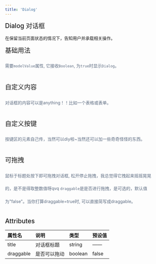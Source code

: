 ```yaml
---
title: 'Dialog'
---
```

## Dialog 对话框

在保留当前页面状态的情况下，告知用户并承载相关操作。

## 基础用法
<em>需要`modelValue`属性, 它接收`Boolean`, 为`true`时显示`Dialog`。</em><br>
<basic /><br>
<!-- 
<t-button @click="showDialog">
  点击此处查看对话框
</t-button>
<t-dialog v-model="dialogVisible" title="你唤起了对话框">
  <template #msg>
    <span>这是对话框内容。</span>
  </template>
  <template #btn>
    <t-button @click="dialogVisible = false">
      取消
    </t-button>
    <t-button @click="dialogVisible = false">
      确认
    </t-button>
  </template>
</t-dialog>
<br> -->
<tPreview compName="Dialog" fileName="dialog_1_basic"/>

## 自定义内容
<em>对话框的内容可以是anything！！比如一个表格或表单。</em><br>
<test1 /><br>
<tPreview compName="Dialog" fileName="dialog_2_test1"/>

## 自定义按键
<em>按键区的元素自己传，当然可以diy啦~当然还可以加一些奇奇怪怪的东西。</em><br>
<test2 /><br>
<tPreview compName="Dialog" fileName="dialog_3_test2"/>

## 可拖拽
<em>鼠标于标题处按下即可拖拽对话框, 松开停止拖拽，我总觉得它拽起来摇摇晃晃的，是不是得取整数值呀qvq</em>
<em>`draggable`是是否进行拖拽，是可选的，默认值为"false"。当你打算draggable=true时, 可以直接简写成draggable。</em><br>
<drag /><br>
<tPreview compName="Dialog" fileName="dialog_4_draggable"/>

## Attributes

| 属性名      | 说明         | 类型    | 预设值 |
| :---------- | :----------- | :------ | :----- |
| title       | 对话框标题   | string  | ——     |
| draggable   | 是否可以拖动 | boolean | false  |

<script lang="ts" setup>
import basic from '../../../src/components/Dialog/dialog_1_basic.vue'
import test1 from '../../../src/components/Dialog/dialog_2_test1.vue'
import test2 from '../../../src/components/Dialog/dialog_3_test2.vue'
import drag from '../../../src/components/Dialog/dialog_4_draggable.vue'

import { ref } from 'vue'

const dialogVisible = ref(false)
const showDialog = () => {
  dialogVisible.value = true
}
</script>

<style scoped>
h2 {
  font-weight: 500;
  margin-top: 0px;
}
h3 {
  margin: 55px 0 10px;
  font-weight: 400;
}

em {
  font-size: 14px;
  color: #5e6d82;
  line-height: 3em;
  font-style: normal;
}
</style>
